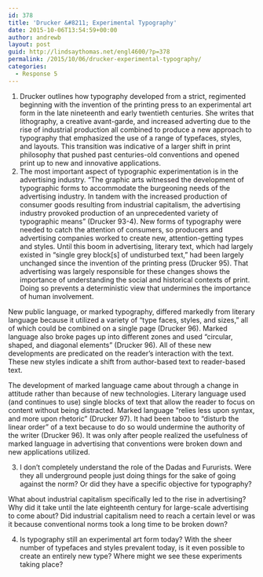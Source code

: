 ```yaml
---
id: 378
title: 'Drucker &#8211; Experimental Typography'
date: 2015-10-06T13:54:59+00:00
author: andrewb
layout: post
guid: http://lindsaythomas.net/engl4600/?p=378
permalink: /2015/10/06/drucker-experimental-typography/
categories:
  - Response 5
---
```

  1. Drucker outlines how typography developed from a strict, regimented beginning with the invention of the printing press to an experimental art form in the late nineteenth and early twentieth centuries. She writes that lithography, a creative avant-garde, and increased adverting due to the rise of industrial production all combined to produce a new approach to typography that emphasized the use of a range of typefaces, styles, and layouts. This transition was indicative of a larger shift in print philosophy that pushed past centuries-old conventions and opened print up to new and innovative applications.
  2. The most important aspect of typographic experimentation is in the advertising industry. &#8220;The graphic arts witnessed the development of typographic forms to accommodate the burgeoning needs of the advertising industry. In tandem with the increased production of consumer goods resulting from industrial capitalism, the advertising industry provoked production of an unprecedented variety of typographic means&#8221; (Drucker 93-4). New forms of typography were needed to catch the attention of consumers, so producers and advertising companies worked to create new, attention-getting types and styles. Until this boom in advertising, literary text, which had largely existed in &#8220;single grey block[s] of undisturbed text,&#8221; had been largely unchanged since the invention of the printing press (Drucker 95). That advertising was largely responsible for these changes shows the importance of understanding the social and historical contexts of print. Doing so prevents a deterministic view that undermines the importance of human involvement.

New public language, or marked typography, differed markedly from literary language because it utilized a variety of &#8220;type faces, styles, and sizes,&#8221; all of which could be combined on a single page (Drucker 96). Marked language also broke pages up into different zones and used &#8220;circular, shaped, and diagonal elements&#8221; (Drucker 96). All of these new developments are predicated on the reader&#8217;s interaction with the text. These new styles indicate a shift from author-based text to reader-based text.

The development of marked language came about through a change in attitude rather than because of new technologies. Literary language used (and continues to use) single blocks of text that allow the reader to focus on content without being distracted. Marked language &#8220;relies less upon syntax, and more upon rhetoric&#8221; (Drucker 97). It had been taboo to &#8220;disturb the linear order&#8221; of a text because to do so would undermine the authority of the writer (Drucker 96). It was only after people realized the usefulness of marked language in advertising that conventions were broken down and new applications utilized.

3. I don&#8217;t completely understand the role of the Dadas and Fururists. Were they all underground people just doing things for the sake of going against the norm? Or did they have a specific objective for typography?

What about industrial capitalism specifically led to the rise in advertising? Why did it take until the late eighteenth century for large-scale advertising to come about? Did industrial capitalism need to reach a certain level or was it because conventional norms took a long time to be broken down?

4. Is typography still an experimental art form today? With the sheer number of typefaces and styles prevalent today, is it even possible to create an entirely new type? Where might we see these experiments taking place?